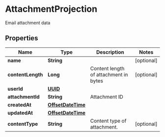 

# AttachmentProjection

Email attachment data
## Properties

Name | Type | Description | Notes
------------ | ------------- | ------------- | -------------
**name** | **String** |  |  [optional]
**contentLength** | **Long** | Content length of attachment in bytes |  [optional]
**userId** | [**UUID**](UUID) |  | 
**attachmentId** | **String** | Attachment ID | 
**createdAt** | [**OffsetDateTime**](OffsetDateTime) |  | 
**updatedAt** | [**OffsetDateTime**](OffsetDateTime) |  | 
**contentType** | **String** | Content type of attachment. |  [optional]



